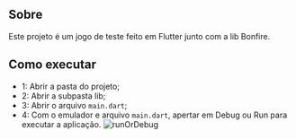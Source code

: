 ## Sobre

Este projeto é um jogo de teste feito em Flutter junto com a lib Bonfire.


## Como executar

 - 1: Abrir a pasta do projeto;
 - 2: Abrir a subpasta lib;
 - 3: Abrir o arquivo `main.dart`;
 - 4: Com o emulador e arquivo `main.dart`, apertar em Debug ou Run para executar a aplicação.
   ![runOrDebug](https://user-images.githubusercontent.com/77160753/187298656-843c0cb8-d87c-4396-b605-d5db87d03083.png)
